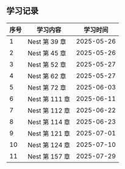 ## 学习记录

| 序号 | 学习内容       | 学习时间   |
| ---- | -------------- | ---------- |
| 1    | Nest 第 39 章  | 2025-05-26 |
| 2    | Nest 第 45 章  | 2025-05-26 |
| 3    | Nest 第 52 章  | 2025-05-27 |
| 4    | Nest 第 62 章  | 2025-05-27 |
| 5    | Nest 第 72 章  | 2025-06-03 |
| 6    | Nest 第 111 章 | 2025-06-11 |
| 7    | Nest 第 112 章 | 2025-06-22 |
| 8    | Nest 第 114 章 | 2025-06-23 |
| 9    | Nest 第 121 章 | 2025-07-01 |
| 10   | Nest 第 124 章 | 2025-07-10 |
| 11   | Nest 第 157 章 | 2025-07-29 |
